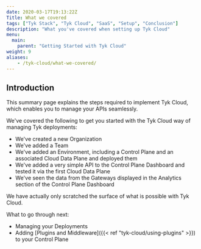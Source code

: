 ```yaml
---
date: 2020-03-17T19:13:22Z
Title: What we covered
tags: ["Tyk Stack", "Tyk Cloud", "SaaS", "Setup", "Conclusion"]
description: "What you've covered when setting up Tyk Cloud"
menu:
  main:
    parent: "Getting Started with Tyk Cloud"
weight: 9
aliases:
    - /tyk-cloud/what-we-covered/
---
```


## Introduction

This summary page explains the steps required to implement Tyk Cloud, which enables you to manage your APIs seamlessly. 

We've covered the following to get you started with the Tyk Cloud way of managing Tyk deployments:

* We've created a new Organization
* We've added a Team
* We've added an Environment, including a Control Plane and an associated Cloud Data Plane and deployed them
* We've added a very simple API to the Control Plane Dashboard and tested it via the first Cloud Data Plane
* We've seen the data from the Gateways displayed in the Analytics section of the Control Plane Dashboard

We have actually only scratched the surface of what is possible with Tyk Cloud.

What to go through next:

* Managing your Deployments
* Adding [Plugins and Middleware]({{< ref "tyk-cloud/using-plugins" >}}) to your Control Plane
